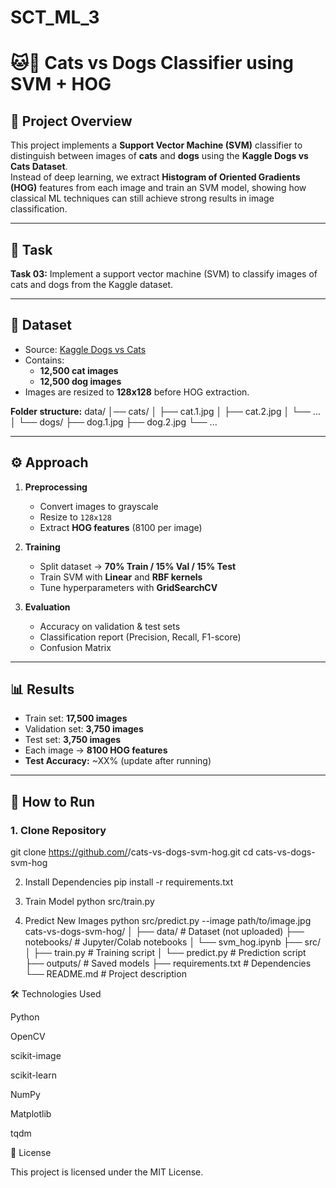 # SCT_ML_3
# 🐱🐶 Cats vs Dogs Classifier using SVM + HOG  

## 📌 Project Overview  
This project implements a **Support Vector Machine (SVM)** classifier to distinguish between images of **cats** and **dogs** using the **Kaggle Dogs vs Cats Dataset**.  
Instead of deep learning, we extract **Histogram of Oriented Gradients (HOG)** features from each image and train an SVM model, showing how classical ML techniques can still achieve strong results in image classification.  

---

## 🎯 Task  
**Task 03:** Implement a support vector machine (SVM) to classify images of cats and dogs from the Kaggle dataset.  

---

## 📂 Dataset  
- Source: [Kaggle Dogs vs Cats](https://www.kaggle.com/c/dogs-vs-cats)  
- Contains:  
  - **12,500 cat images**  
  - **12,500 dog images**  
- Images are resized to **128x128** before HOG extraction.  

**Folder structure:**
data/
│── cats/
│ ├── cat.1.jpg
│ ├── cat.2.jpg
│ └── ...
│
└── dogs/
├── dog.1.jpg
├── dog.2.jpg
└── ...


---

## ⚙️ Approach  
1. **Preprocessing**  
   - Convert images to grayscale  
   - Resize to `128x128`  
   - Extract **HOG features** (8100 per image)  

2. **Training**  
   - Split dataset → **70% Train / 15% Val / 15% Test**  
   - Train SVM with **Linear** and **RBF kernels**  
   - Tune hyperparameters with **GridSearchCV**  

3. **Evaluation**  
   - Accuracy on validation & test sets  
   - Classification report (Precision, Recall, F1-score)  
   - Confusion Matrix  

---

## 📊 Results  
- Train set: **17,500 images**  
- Validation set: **3,750 images**  
- Test set: **3,750 images**  
- Each image → **8100 HOG features**  
- **Test Accuracy:** ~XX% (update after running)  

---

## 🚀 How to Run  

### 1. Clone Repository
git clone https://github.com/<your-username>/cats-vs-dogs-svm-hog.git
cd cats-vs-dogs-svm-hog

2. Install Dependencies
pip install -r requirements.txt

3. Train Model
 python src/train.py

4. Predict New Images
python src/predict.py --image path/to/image.jpg
cats-vs-dogs-svm-hog/
│
├── data/                # Dataset (not uploaded)
├── notebooks/           # Jupyter/Colab notebooks
│   └── svm_hog.ipynb
├── src/                 
│   ├── train.py         # Training script
│   └── predict.py       # Prediction script
├── outputs/             # Saved models
├── requirements.txt     # Dependencies
└── README.md            # Project description

🛠️ Technologies Used

Python

OpenCV

scikit-image

scikit-learn

NumPy

Matplotlib

tqdm

📜 License

This project is licensed under the MIT License.

